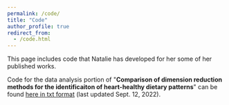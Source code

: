 ```yaml
---
permalink: /code/
title: "Code"
author_profile: true
redirect_from: 
  - /code.html
---
```


This page includes code that Natalie has developed for her some of her published works.

Code for the data analysis portion of "**Comparison of dimension reduction methods for the identificaiton of heart-healthy dietary patterns**" can be found [here in txt format](https://github.com/ncgasca/ncgasca.github.io/files/9553809/Gasca_Rcode_DataApplication_Basic.txt) (last updated Sept. 12, 2022).
